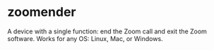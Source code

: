 # zoomender

A device with a single function: end the Zoom call and exit the Zoom software. 
Works for any OS: Linux, Mac, or Windows.